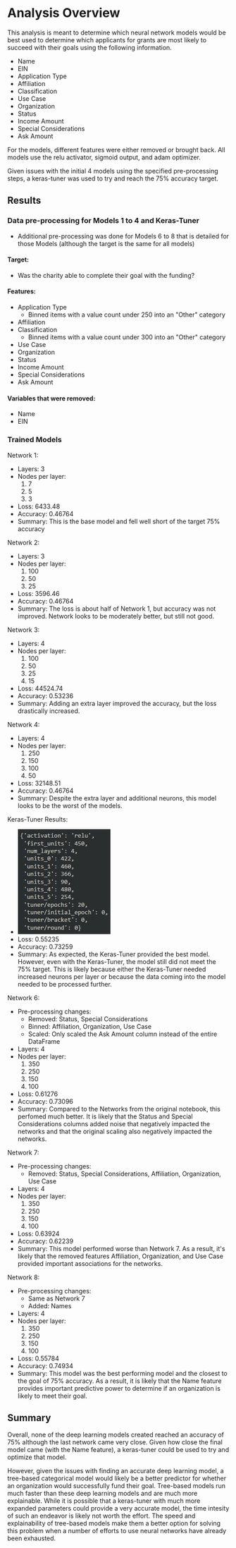 # Analysis Overview
This analysis is meant to determine which neural network models would be best used to determine which applicants for grants are most likely to succeed with their goals using the following information. 

- Name
- EIN
- Application Type
- Affiliation
- Classification
- Use Case
- Organization
- Status
- Income Amount
- Special Considerations
- Ask Amount

For the models, different features were either removed or brought back. All models use the relu activator, sigmoid output, and adam optimizer.

Given issues with the initial 4 models using the specified pre-processing steps, a keras-tuner was used to try and reach the 75% accuracy target.

## Results
### Data pre-processing for Models 1 to 4 and Keras-Tuner
- Additional pre-processing was done for Models 6 to 8 that is detailed for those Models (although the target is the same for all models)

#### Target:
- Was the charity able to complete their goal with the funding?

#### Features:
- Application Type
    - Binned items with a value count under 250 into an "Other" category
- Affiliation
- Classification
    - Binned items with a value count under 300 into an "Other" category
- Use Case
- Organization
- Status
- Income Amount
- Special Considerations
- Ask Amount

#### Variables that were removed:
- Name
- EIN

### Trained Models

Network 1:
- Layers: 3
- Nodes per layer:
    1. 7
    2. 5
    3. 3
- Loss: 6433.48
- Accuracy: 0.46764
- Summary: This is the base model and fell well short of the target 75% accuracy

Network 2:
- Layers: 3
- Nodes per layer:
    1. 100
    2. 50
    3. 25
- Loss: 3596.46
- Accuracy: 0.46764
- Summary: The loss is about half of Network 1, but accuracy was not improved. Network looks to be moderately better, but still not good.

Network 3:
- Layers: 4
- Nodes per layer:
    1. 100
    2. 50
    3. 25
    4. 15
- Loss: 44524.74
- Accuracy: 0.53236
- Summary: Adding an extra layer improved the accuracy, but the loss drastically increased. 

Network 4:
- Layers: 4
- Nodes per layer:
    1. 250
    2. 150
    3. 100
    4. 50
- Loss: 32148.51
- Accuracy: 0.46764
- Summary: Despite the extra layer and additional neurons, this model looks to be the worst of the models.

Keras-Tuner Results:
- ![Results](Images/Keras_Tuner_Results.jpg)
- Loss: 0.55235
- Accuracy: 0.73259
- Summary: As expected, the Keras-Tuner provided the best model. However, even with the Keras-Tuner, the model still did not meet the 75% target. This is likely because either the Keras-Tuner needed increased neurons per layer or because the data coming into the model needed to be processed further.

Network 6:
- Pre-processing changes:
    - Removed: Status, Special Considerations
    - Binned: Affiliation, Organization, Use Case
    - Scaled: Only scaled the Ask Amount column instead of the entire DataFrame
- Layers: 4
- Nodes per layer:
    1. 350
    2. 250
    3. 150
    4. 100
- Loss: 0.61276
- Accuracy: 0.73096
- Summary: Compared to the Networks from the original notebook, this perfomed much better. It is likely that the Status and Special Considerations columns added noise that negatively impacted the networks and that the original scaling also negatively impacted the networks.

Network 7:
- Pre-processing changes:
    - Removed: Status, Special Considerations, Affiliation, Organization, Use Case
- Layers: 4
- Nodes per layer:
    1. 350
    2. 250
    3. 150
    4. 100
- Loss: 0.63924
- Accuracy: 0.62239
- Summary: This model performed worse than Network 7. As a result, it's likely that the removed features Affiliation, Organization, and Use Case provided important associations for the networks.

Network 8:
- Pre-processing changes:
    - Same as Network 7
    - Added: Names
- Layers: 4
- Nodes per layer:
    1. 350
    2. 250
    3. 150
    4. 100
- Loss: 0.55784
- Accuracy: 0.74934
- Summary: This model was the best performing model and the closest to the goal of 75% accuracy. As a result, it is likely that the Name feature provides important predictive power to determine if an organization is likely to meet their goal.


## Summary
Overall, none of the deep learning models created reached an accuracy of 75% although the last network came very close. Given how close the final model came (with the Name feature), a keras-tuner could be used to try and optimize that model.

However, given the issues with finding an accurate deep learning model, a tree-based categorical model would likely be a better predictor for whether an organization would successfully fund their goal. Tree-based models run much faster than these deep learning models and are much more explainable. While it is possible that a keras-tuner with much more expanded parameters could provide a very accurate model, the time intesity of such an endeavor is likely not worth the effort. The speed and explainability of tree-based models make them a better option for solving this problem when a number of efforts to use neural networks have already been exhausted.